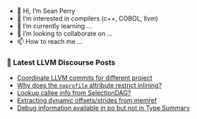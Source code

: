 - 👋 Hi, I’m Sean Perry
- 👀 I’m interested in compilers (c++, COBOL, llvm)
- 🌱 I’m currently learning ...
- 💞️ I’m looking to collaborate on ...
- 📫 How to reach me ...

<!---
s66perry/s66perry is a ✨ special ✨ repository because its `README.md` (this file) appears on your GitHub profile.
You can click the Preview link to take a look at your changes.
--->
### 📕 Latest LLVM Discourse Posts

<!-- DISCOURSE-LLVM:START -->
- [Coordinate LLVM commits for different project](https://discourse.llvm.org/t/coordinate-llvm-commits-for-different-project/63990?page=2#post_28)
- [Why does the `noprofile` attribute restrict inlining?](https://discourse.llvm.org/t/why-does-the-noprofile-attribute-restrict-inlining/64108#post_4)
- [Lookup callee info from SelectionDAG?](https://discourse.llvm.org/t/lookup-callee-info-from-selectiondag/64049#post_6)
- [Extracting dynamic offsets/strides from memref](https://discourse.llvm.org/t/extracting-dynamic-offsets-strides-from-memref/64170#post_1)
- [Debug information available in po but not in Type Summary](https://discourse.llvm.org/t/debug-information-available-in-po-but-not-in-type-summary/64169#post_1)
<!-- DISCOURSE-LLVM:END -->

